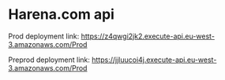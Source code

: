 # Harena.com api

Prod deployment link: https://z4qwgi2jk2.execute-api.eu-west-3.amazonaws.com/Prod

Preprod deployment link: https://jjluucoi4j.execute-api.eu-west-3.amazonaws.com/Prod
